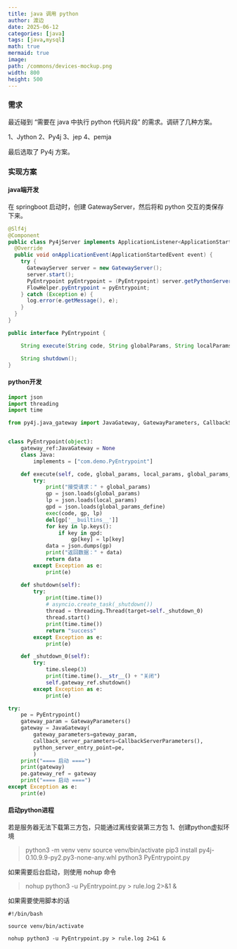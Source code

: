 ```yaml
---
title: java 调用 python
author: 渡边
date: 2025-06-12
categories: [java]
tags: [java,mysql]
math: true
mermaid: true
image:
path: /commons/devices-mockup.png
width: 800
height: 500
---
```


### 需求
最近碰到 “需要在 java 中执行 python 代码片段” 的需求。调研了几种方案。

1、Jython
2、Py4j
3、jep
4、pemja

最后选取了 Py4j 方案。

### 实现方案

#### java端开发
在 springboot 启动时，创建 GatewayServer，然后将和 python 交互的类保存下来。
```java
@Slf4j
@Component
public class Py4jServer implements ApplicationListener<ApplicationStartedEvent> {
  @Override
  public void onApplicationEvent(ApplicationStartedEvent event) {
    try {
      GatewayServer server = new GatewayServer();
      server.start();
      PyEntrypoint pyEntrypoint = (PyEntrypoint) server.getPythonServerEntryPoint(new Class[]{PyEntrypoint.class});
      FlowHelper.pyEntrypoint = pyEntrypoint;
    } catch (Exception e) {
      log.error(e.getMessage(), e);
    }
  }
}
```

```java
public interface PyEntrypoint {

    String execute(String code, String globalParams, String localParams, String globalParamsDefine);

    String shutdown();
}
```


#### python开发

```python
import json
import threading
import time

from py4j.java_gateway import JavaGateway, GatewayParameters, CallbackServerParameters


class PyEntrypoint(object):
    gateway_ref:JavaGateway = None
    class Java:
        implements = ["com.demo.PyEntrypoint"]

    def execute(self, code, global_params, local_params, global_params_define):
        try:
            print("接受请求：" + global_params)
            gp = json.loads(global_params)
            lp = json.loads(local_params)
            gpd = json.loads(global_params_define)
            exec(code, gp, lp)
            del[gp['__builtins__']]
            for key in lp.keys():
                if key in gpd:
                    gp[key] = lp[key]
            data = json.dumps(gp)
            print("返回数据：" + data)
            return data
        except Exception as e:
            print(e)

    def shutdown(self):
        try:
            print(time.time())
            # asyncio.create_task(_shutdown())
            thread = threading.Thread(target=self._shutdown_0)
            thread.start()
            print(time.time())
            return "success"
        except Exception as e:
            print(e)

    def _shutdown_0(self):
        try:
            time.sleep(3)
            print(time.time().__str__() + "关闭")
            self.gateway_ref.shutdown()
        except Exception as e:
            print(e)

try:
    pe = PyEntrypoint()
    gateway_param = GatewayParameters()
    gateway = JavaGateway(
        gateway_parameters=gateway_param,
        callback_server_parameters=CallbackServerParameters(),
        python_server_entry_point=pe,
        )
    print("==== 启动 ====")
    print(gateway)
    pe.gateway_ref = gateway
    print("==== 启动 ====")
except Exception as e:
    print(e)

```


#### 启动python进程
若是服务器无法下载第三方包，只能通过离线安装第三方包
1、创建python虚拟环境

> python3 -m venv venv
> source venv/bin/activate
> pip3 install py4j-0.10.9.9-py2.py3-none-any.whl
> python3 PyEntrypoint.py

如果需要后台启动，则使用 nohup 命令
> nohup python3 -u PyEntrypoint.py > rule.log 2>&1 &

如果需要使用脚本的话
```shell
#!/bin/bash

source venv/bin/activate

nohup python3 -u PyEntrypoint.py > rule.log 2>&1 &

```
